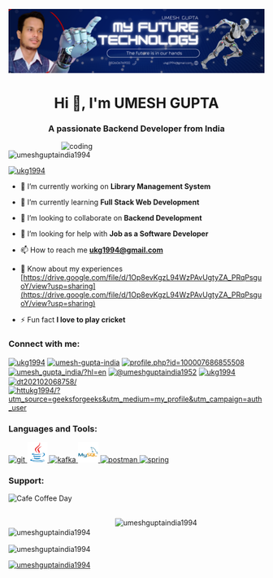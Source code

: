 ![logo](https://github.com/UmeshGuptaIndia1994/UmeshGuptaIndia1994/blob/main/GitHub%20Cover%20Photo%20UG%20PNG.png)

<h1 align="center">Hi 👋, I'm UMESH GUPTA</h1>
<h3 align="center">A passionate Backend Developer from India</h3>

<img align="right" alt="coding" width="400" src="https://www.google.com/url?sa=i&url=https%3A%2F%2Fgithub.com%2Frudrabarad%2FGifs&psig=AOvVaw1E8w6tXL6vsVQHhmd9RGXL&ust=1697306406347000&source=images&cd=vfe&opi=89978449&ved=0CBEQjRxqFwoTCMj-hZ3N84EDFQAAAAAdAAAAABAH">

<p align="left"> <img src="https://komarev.com/ghpvc/?username=umeshguptaindia1994&label=Profile%20views&color=0e75b6&style=flat" alt="umeshguptaindia1994" /> </p>

<p align="left"> <a href="https://twitter.com/ukg1994" target="blank"><img src="https://img.shields.io/twitter/follow/ukg1994?logo=twitter&style=for-the-badge" alt="ukg1994" /></a> </p>

- 🔭 I’m currently working on **Library Management System**

- 🌱 I’m currently learning **Full Stack Web Development**

- 👯 I’m looking to collaborate on **Backend Development**

- 🤝 I’m looking for help with **Job as a Software Developer**

- 📫 How to reach me **ukg1994@gmail.com**

- 📄 Know about my experiences [https://drive.google.com/file/d/1Op8evKgzL94WzPAvUgtyZA_PRqPsguoY/view?usp=sharing](https://drive.google.com/file/d/1Op8evKgzL94WzPAvUgtyZA_PRqPsguoY/view?usp=sharing)

- ⚡ Fun fact **I love to play cricket**

<h3 align="left">Connect with me:</h3>
<p align="left">
<a href="https://twitter.com/ukg1994" target="blank"><img align="center" src="https://raw.githubusercontent.com/rahuldkjain/github-profile-readme-generator/master/src/images/icons/Social/twitter.svg" alt="ukg1994" height="30" width="40" /></a>
<a href="https://linkedin.com/in/umesh-gupta-india" target="blank"><img align="center" src="https://raw.githubusercontent.com/rahuldkjain/github-profile-readme-generator/master/src/images/icons/Social/linked-in-alt.svg" alt="umesh-gupta-india" height="30" width="40" /></a>
<a href="https://fb.com/profile.php?id=100007686855508" target="blank"><img align="center" src="https://raw.githubusercontent.com/rahuldkjain/github-profile-readme-generator/master/src/images/icons/Social/facebook.svg" alt="profile.php?id=100007686855508" height="30" width="40" /></a>
<a href="https://instagram.com/umesh_gupta_india/?hl=en" target="blank"><img align="center" src="https://raw.githubusercontent.com/rahuldkjain/github-profile-readme-generator/master/src/images/icons/Social/instagram.svg" alt="umesh_gupta_india/?hl=en" height="30" width="40" /></a>
<a href="https://www.youtube.com/c/@umeshguptaindia1952" target="blank"><img align="center" src="https://raw.githubusercontent.com/rahuldkjain/github-profile-readme-generator/master/src/images/icons/Social/youtube.svg" alt="@umeshguptaindia1952" height="30" width="40" /></a>
<a href="https://www.hackerrank.com/ukg1994" target="blank"><img align="center" src="https://raw.githubusercontent.com/rahuldkjain/github-profile-readme-generator/master/src/images/icons/Social/hackerrank.svg" alt="ukg1994" height="30" width="40" /></a>
<a href="https://www.leetcode.com/dt202102068758/" target="blank"><img align="center" src="https://raw.githubusercontent.com/rahuldkjain/github-profile-readme-generator/master/src/images/icons/Social/leet-code.svg" alt="dt202102068758/" height="30" width="40" /></a>
<a href="https://auth.geeksforgeeks.org/user/httukg1994/?utm_source=geeksforgeeks&utm_medium=my_profile&utm_campaign=auth_user" target="blank"><img align="center" src="https://raw.githubusercontent.com/rahuldkjain/github-profile-readme-generator/master/src/images/icons/Social/geeks-for-geeks.svg" alt="httukg1994/?utm_source=geeksforgeeks&utm_medium=my_profile&utm_campaign=auth_user" height="30" width="40" /></a>
</p>

<h3 align="left">Languages and Tools:</h3>
<p align="left"> <a href="https://git-scm.com/" target="_blank" rel="noreferrer"> <img src="https://www.vectorlogo.zone/logos/git-scm/git-scm-icon.svg" alt="git" width="40" height="40"/> </a> <a href="https://www.java.com" target="_blank" rel="noreferrer"> <img src="https://raw.githubusercontent.com/devicons/devicon/master/icons/java/java-original.svg" alt="java" width="40" height="40"/> </a> <a href="https://kafka.apache.org/" target="_blank" rel="noreferrer"> <img src="https://www.vectorlogo.zone/logos/apache_kafka/apache_kafka-icon.svg" alt="kafka" width="40" height="40"/> </a> <a href="https://www.mysql.com/" target="_blank" rel="noreferrer"> <img src="https://raw.githubusercontent.com/devicons/devicon/master/icons/mysql/mysql-original-wordmark.svg" alt="mysql" width="40" height="40"/> </a> <a href="https://postman.com" target="_blank" rel="noreferrer"> <img src="https://www.vectorlogo.zone/logos/getpostman/getpostman-icon.svg" alt="postman" width="40" height="40"/> </a> <a href="https://spring.io/" target="_blank" rel="noreferrer"> <img src="https://www.vectorlogo.zone/logos/springio/springio-icon.svg" alt="spring" width="40" height="40"/> </a> </p>

<h3 align="left">Support:</h3>
<p><a href="https://ko-fi.com/Cafe Coffee Day"> <img align="left" src="https://cdn.ko-fi.com/cdn/kofi3.png?v=3" height="50" width="210" alt="Cafe Coffee Day" /></a></p><br><br>

<p><img align="left" src="https://github-readme-stats.vercel.app/api/top-langs?username=umeshguptaindia1994&show_icons=true&locale=en&layout=compact" alt="umeshguptaindia1994" /></p>

<p>&nbsp;<img align="center" src="https://github-readme-stats.vercel.app/api?username=umeshguptaindia1994&show_icons=true&locale=en" alt="umeshguptaindia1994" /></p>

<p><img align="center" src="https://github-readme-streak-stats.herokuapp.com/?user=umeshguptaindia1994&" alt="umeshguptaindia1994" /></p>

<p align="left"> <a href="https://github.com/ryo-ma/github-profile-trophy"><img src="https://github-profile-trophy.vercel.app/?username=umeshguptaindia1994" alt="umeshguptaindia1994" /></a> </p>
